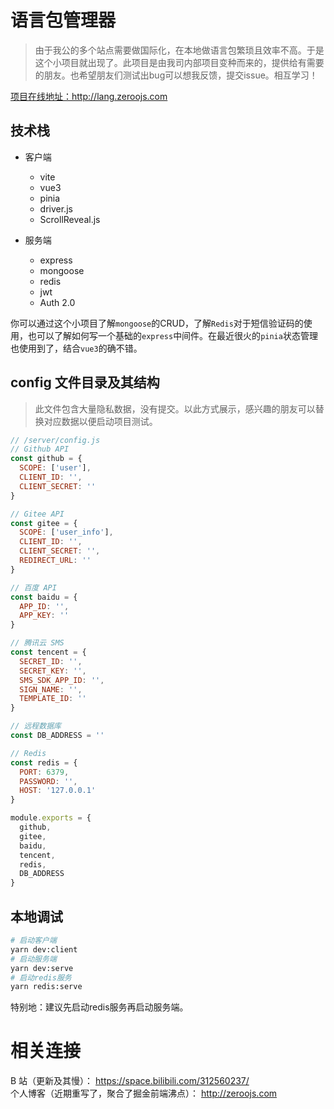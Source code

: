 # 语言包管理器
> 由于我公的多个站点需要做国际化，在本地做语言包繁琐且效率不高。于是这个小项目就出现了。此项目是由我司内部项目变种而来的，提供给有需要的朋友。也希望朋友们测试出bug可以想我反馈，提交issue。相互学习！

<a href="http://lang.zeroojs.com" target="_blank">项目在线地址：http://lang.zeroojs.com</a>

## 技术栈
+ 客户端
  + vite
  + vue3
  + pinia
  + driver.js
  + ScrollReveal.js

+ 服务端
  + express
  + mongoose
  + redis
  + jwt
  + Auth 2.0

你可以通过这个小项目了解`mongoose`的CRUD，了解`Redis`对于短信验证码的使用，也可以了解如何写一个基础的`express`中间件。在最近很火的`pinia`状态管理也使用到了，结合`vue3`的确不错。

## config 文件目录及其结构
> 此文件包含大量隐私数据，没有提交。以此方式展示，感兴趣的朋友可以替换对应数据以便启动项目测试。

```js
// /server/config.js
// Github API
const github = {
  SCOPE: ['user'],
  CLIENT_ID: '',
  CLIENT_SECRET: ''
}

// Gitee API
const gitee = {
  SCOPE: ['user_info'],
  CLIENT_ID: '',
  CLIENT_SECRET: '',
  REDIRECT_URL: ''
}

// 百度 API
const baidu = {
  APP_ID: '',
  APP_KEY: ''
}

// 腾讯云 SMS
const tencent = {
  SECRET_ID: '',
  SECRET_KEY: '',
  SMS_SDK_APP_ID: '',
  SIGN_NAME: '',
  TEMPLATE_ID: ''
}

// 远程数据库
const DB_ADDRESS = ''

// Redis
const redis = {
  PORT: 6379,
  PASSWORD: '',
  HOST: '127.0.0.1'
}

module.exports = {
  github,
  gitee,
  baidu,
  tencent,
  redis,
  DB_ADDRESS
}
```

## 本地调试
```bash
# 启动客户端
yarn dev:client
# 启动服务端
yarn dev:serve
# 启动redis服务
yarn redis:serve
```
特别地：建议先启动redis服务再启动服务端。

# 相关连接
B 站（更新及其慢）：
https://space.bilibili.com/312560237/  
个人博客（近期重写了，聚合了掘金前端沸点）：
http://zeroojs.com